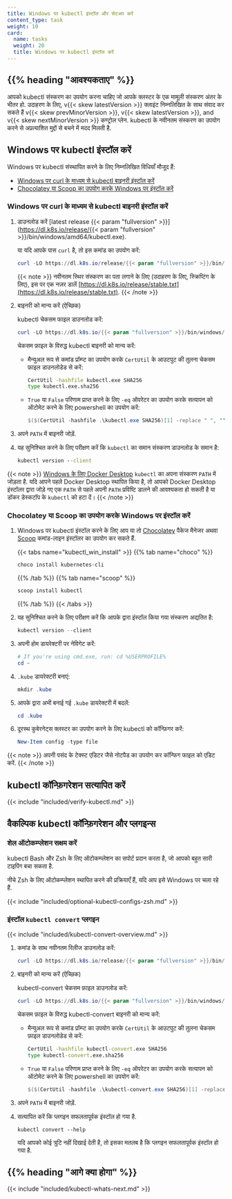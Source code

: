 ```yaml
---
title: Windows पर kubectl इंस्टॉल और सेटअप करें
content_type: task
weight: 10
card:
  name: tasks
  weight: 20
  title: Windows पर kubectl इंस्टॉल करें
---
```


## {{% heading "आवश्यकताए" %}}

आपको kubectl संस्करण का उपयोग करना चाहिए जो आपके क्लस्टर के एक मामूली संस्करण अंतर के भीतर हो. उदाहरण के लिए,  v{{< skew latestVersion >}} क्लाइंट निम्नलिखित के साथ संवाद कर सकते हैं v{{< skew prevMinorVersion >}}, v{{< skew latestVersion >}}, and v{{< skew nextMinorVersion >}} कण्ट्रोल प्लेन.
kubectl के नवीनतम संस्करण का उपयोग करने से अप्रत्याशित मुद्दों से बचने में मदद मिलती है.

## Windows पर kubectl इंस्टॉल करें

Windows पर kubectl संस्थापित करने के लिए निम्नलिखित विधियाँ मौजूद हैं:

- [Windows पर curl के माध्यम से kubectl बाइनरी इंस्टॉल करें](#Windows-पर-curl-के-माध्यम-से-kubectl-बाइनरी-इंस्टॉल-करें)
- [Chocolatey या Scoop का उपयोग करके Windows पर इंस्टॉल करें](#Chocolatey-या-Scoop-का-उपयोग-करके-Windows-पर-इंस्टॉल-करें)

### Windows पर curl के माध्यम से kubectl बाइनरी इंस्टॉल करें

1. डाउनलोड करें [latest release {{< param "fullversion" >}}](https://dl.k8s.io/release/{{< param "fullversion" >}}/bin/windows/amd64/kubectl.exe).

   या यदि आपके पास `curl` है, तो इस कमांड का उपयोग करें:

   ```powershell
   curl -LO https://dl.k8s.io/release/{{< param "fullversion" >}}/bin/windows/amd64/kubectl.exe
   ```

   {{< note >}}
   नवीनतम स्थिर संस्करण का पता लगाने के लिए (उदाहरण के लिए, स्क्रिप्टिंग के लिए), इस पर एक नज़र डालें [https://dl.k8s.io/release/stable.txt](https://dl.k8s.io/release/stable.txt).
   {{< /note >}}

1. बाइनरी को मान्य करें (ऐच्छिक)

   kubectl चेकसम फाइल डाउनलोड करें:

   ```powershell
   curl -LO https://dl.k8s.io/{{< param "fullversion" >}}/bin/windows/amd64/kubectl.exe.sha256
   ```

   चेकसम फ़ाइल के विरुद्ध kubectl बाइनरी को मान्य करें:

   - मैन्युअल रूप से कमांड प्रॉम्प्ट का उपयोग करके `CertUtil` के आउटपुट की तुलना चेकसम फ़ाइल डाउनलोडेड से करें:

     ```cmd
     CertUtil -hashfile kubectl.exe SHA256
     type kubectl.exe.sha256
     ```

   - `True` या `False` परिणाम प्राप्त करने के लिए `-eq` ऑपरेटर का उपयोग करके सत्यापन को ऑटोमेट करने के लिए powershell का उपयोग करें:

     ```powershell
     $($(CertUtil -hashfile .\kubectl.exe SHA256)[1] -replace " ", "") -eq $(type .\kubectl.exe.sha256)
     ```

1. अपने `PATH` में बाइनरी जोड़ें.

1. यह सुनिश्चित करने के लिए परीक्षण करें कि `kubectl` का समान संस्करण डाउनलोड के समान है:

   ```cmd
   kubectl version --client
   ```

{{< note >}}
[Windows के लिए Docker Desktop](https://docs.docker.com/docker-for-windows/#kubernetes) `kubectl` का अपना संस्करण `PATH` में जोड़ता है.
यदि आपने पहले Docker Desktop स्थापित किया है, तो आपको Docker Desktop इंस्टॉलर द्वारा जोड़े गए एक `PATH` से पहले अपनी `PATH` प्रविष्टि डालने की आवश्यकता हो सकती है या डॉकर डेस्कटॉप के `kubectl` को हटा दें।
{{< /note >}}

### Chocolatey या Scoop का उपयोग करके Windows पर इंस्टॉल करें

1. Windows पर kubectl इंस्टॉल करने के लिए आप या तो [Chocolatey](https://chocolatey.org) पैकेज मैनेजर अथवा [Scoop](https://scoop.sh) कमांड-लाइन इंस्टॉलर का उपयोग कर सकते हैं.

   {{< tabs name="kubectl_win_install" >}}
   {{% tab name="choco" %}}
   ```powershell
   choco install kubernetes-cli
   ```
   {{% /tab %}}
   {{% tab name="scoop" %}}
   ```powershell
   scoop install kubectl
   ```
   {{% /tab %}}
   {{< /tabs >}}

1. यह सुनिश्चित करने के लिए परीक्षण करें कि आपके द्वारा इंस्टॉल किया गया संस्करण अद्यतित है:

   ```powershell
   kubectl version --client
   ```

1. अपनी होम डायरेक्टरी पर नेविगेट करें:

   ```powershell
   # If you're using cmd.exe, run: cd %USERPROFILE%
   cd ~
   ```

1. `.kube` डायरेक्टरी बनाएं:

   ```powershell
   mkdir .kube
   ```

1. आपके द्वारा अभी बनाई गई `.kube` डायरेक्टरी में बदलें:

   ```powershell
   cd .kube
   ```

1. दूरस्थ कुबेरनेट्स क्लस्टर का उपयोग करने के लिए kubectl को कॉन्फ़िगर करें:

   ```powershell
   New-Item config -type file
   ```

{{< note >}}
अपनी पसंद के टेक्स्ट एडिटर जैसे नोटपैड का उपयोग कर कॉन्फिग फाइल को एडिट करें.
{{< /note >}}

## kubectl कॉन्फ़िगरेशन सत्यापित करें

{{< include "included/verify-kubectl.md" >}}

## वैकल्पिक kubectl कॉन्फ़िगरेशन और प्लगइन्स

### शेल ऑटोकम्प्लेशन सक्षम करें

kubectl Bash और Zsh के लिए ऑटोकम्प्लेशन का सपोर्ट प्रदान करता है, जो आपको बहुत सारी टाइपिंग बचा सकता है.

नीचे Zsh के लिए ऑटोकम्प्लेशन स्थापित करने की प्रक्रियाएँ हैं, यदि आप इसे Windows पर चला रहे हैं.

{{< include "included/optional-kubectl-configs-zsh.md" >}}

### इंस्टॉल `kubectl convert` प्लगइन

{{< include "included/kubectl-convert-overview.md" >}}

1. कमांड के साथ नवीनतम रिलीज डाउनलोड करें:

   ```powershell
   curl -LO https://dl.k8s.io/release/{{< param "fullversion" >}}/bin/windows/amd64/kubectl-convert.exe
   ```

1. बाइनरी को मान्य करें (ऐच्छिक)

   kubectl-convert चेकसम फ़ाइल डाउनलोड करें:

   ```powershell
   curl -LO https://dl.k8s.io/{{< param "fullversion" >}}/bin/windows/amd64/kubectl-convert.exe.sha256
   ```

   चेकसम फ़ाइल के विरुद्ध kubectl-convert बाइनरी को मान्य करें:

   - मैन्युअल रूप से कमांड प्रॉम्प्ट का उपयोग करके `CertUtil` के आउटपुट की तुलना चेकसम फ़ाइल डाउनलोडेड से करें:

     ```cmd
     CertUtil -hashfile kubectl-convert.exe SHA256
     type kubectl-convert.exe.sha256
     ```

   - `True` या `False` परिणाम प्राप्त करने के लिए `-eq` ऑपरेटर का उपयोग करके सत्यापन को ऑटोमेट करने के लिए powershell का उपयोग करें:

     ```powershell
     $($(CertUtil -hashfile .\kubectl-convert.exe SHA256)[1] -replace " ", "") -eq $(type .\kubectl-convert.exe.sha256)
     ```

1. अपने `PATH` में बाइनरी जोड़ें.

1. सत्यापित करें कि प्लगइन सफलतापूर्वक इंस्टॉल हो गया है.

   ```shell
   kubectl convert --help
   ```

   यदि आपको कोई त्रुटि नहीं दिखाई देती है, तो इसका मतलब है कि प्लगइन सफलतापूर्वक इंस्टॉल हो गया है.

## {{% heading "आगे क्या होगा" %}}

{{< include "included/kubectl-whats-next.md" >}}
